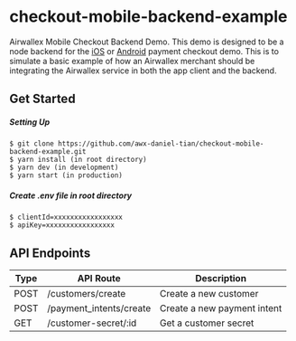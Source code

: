 # checkout-mobile-backend-example

Airwallex Mobile Checkout Backend Demo. This demo is designed to be a node backend for the [iOS](https://github.com/airwallex/airwallex-payment-ios) or [Android](https://github.com/airwallex/airwallex-payment-android) payment checkout demo. This is to simulate a basic example of how an Airwallex merchant should be integrating the Airwallex service in both the app client and the backend.

## Get Started

##### Setting Up

```
$ git clone https://github.com/awx-daniel-tian/checkout-mobile-backend-example.git
$ yarn install (in root directory)
$ yarn dev (in development)
$ yarn start (in production)
```

##### Create .env file in root directory

```
$ clientId=xxxxxxxxxxxxxxxxx
$ apiKey=xxxxxxxxxxxxxxxxx
```

## API Endpoints

| Type | API Route               | Description                 |
| ---- | ----------------------- | --------------------------- |
| POST | /customers/create       | Create a new customer       |
| POST | /payment_intents/create | Create a new payment intent |
| GET  | /customer-secret/:id    | Get a customer secret       |
